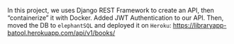 
In this project, we uses Django REST Framework to create an API, then “containerize” it with Docker. 
Added JWT Authentication to our API.
Then, moved the DB to `elephantSQL` and deployed it on `Heroku`:
https://libraryapp-batool.herokuapp.com/api/v1/books/




